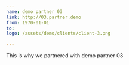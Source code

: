 ```yaml
---
name: demo partner 03
link: http://03.partner.demo
from: 1970-01-01
to:
logo: /assets/demo/clients/client-3.png

---
```

This is why we partnered with demo partner 03
